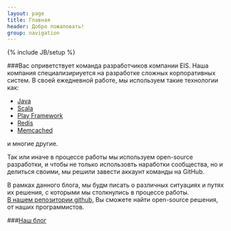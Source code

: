 ```yaml
---
layout: page
title: Главная
header: Добро пожаловать!
group: navigation
---
```

{% include JB/setup %}

###Вас оприветствует команда разработчиков компании EIS.
Наша компания специализириуется на разработке сложных корпоративных систем.
В своей ежедневной работе, мы используем такие технологии как:

- [Java](http://www.java.com/)<br/>
- [Scala](http://www.scala-lang.org)<br/>
- [Play Framework](http://www.playframework.com/)<br/>
- [Redis](http://redis.io/)<br/>
- [Memcached](http://memcached.org/)<br/>

и многие другие.

Так или иначе в процессе работы мы используем open-source разработки, и чтобы не только использовть наработки сообщества, но и делиться своими, мы решили завести аккаунт команды на GitHub.

В рамках данного блога, мы будм писать о различных ситуациях и путях их решения, с которыми мы столкнулись в процессе работы.<br/>
[В нашем репозитории github](https://github.com/eisdevgroup), Вы сможете найти open-source решения, от наших программистов.

###[Наш блог](blog.html)